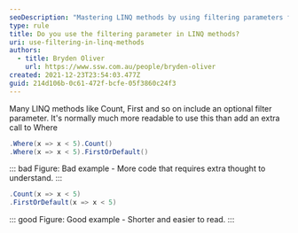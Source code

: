 ```yaml
---
seoDescription: "Mastering LINQ methods by using filtering parameters for efficient and readable code."
type: rule
title: Do you use the filtering parameter in LINQ methods?
uri: use-filtering-in-linq-methods
authors:
  - title: Bryden Oliver
    url: https://www.ssw.com.au/people/bryden-oliver
created: 2021-12-23T23:54:03.477Z
guid: 214d106b-0c61-472f-bcfe-05f3860c24f3
---
```

Many LINQ methods like Count, First and so on include an optional filter parameter. It's normally much more readable to use this than add an extra call to Where
            
<!--endintro-->
```cs
.Where(x => x < 5).Count()
.Where(x => x < 5).FirstOrDefault()
```
::: bad
Figure: Bad example - More code that requires extra thought to understand.
:::

```cs
.Count(x => x < 5)
.FirstOrDefault(x => x < 5)
```
::: good
Figure: Good example - Shorter and easier to read.
:::
